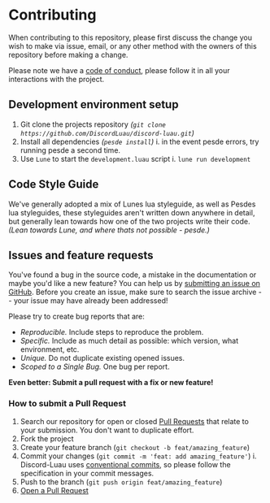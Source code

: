 # Contributing

When contributing to this repository, please first discuss the change you wish to make via issue, email, or any other method with the owners of this repository before making a change.

Please note we have a [code of conduct](CODE_OF_CONDUCT.md), please follow it in all your interactions with the project.

## Development environment setup
1. Git clone the projects repository *(`git clone https://github.com/DiscordLuau/discord-luau.git`)*
2. Install all dependencies *(`pesde install`)*
	i. in the event pesde errors, try running pesde a second time.
3. Use `Lune` to start the `development.luau` script
	i. `lune run development`

## Code Style Guide
We've generally adopted a mix of Lunes lua styleguide, as well as Pesdes lua styleguides, these styleguides aren't written down anywhere in detail, but generally lean towards how one of the two projects write their code. *(Lean towards Lune, and where thats not possible - pesde.)*


## Issues and feature requests

You've found a bug in the source code, a mistake in the documentation or maybe you'd like a new feature? You can help us by [submitting an issue on GitHub](https://github.com/DiscordLuau/discord-luau/issues). Before you create an issue, make sure to search the issue archive -- your issue may have already been addressed!

Please try to create bug reports that are:

- _Reproducible._ Include steps to reproduce the problem.
- _Specific._ Include as much detail as possible: which version, what environment, etc.
- _Unique._ Do not duplicate existing opened issues.
- _Scoped to a Single Bug._ One bug per report.

**Even better: Submit a pull request with a fix or new feature!**

### How to submit a Pull Request

1. Search our repository for open or closed
   [Pull Requests](https://github.com/DiscordLuau/discord-luau/pulls)
   that relate to your submission. You don't want to duplicate effort.
2. Fork the project
3. Create your feature branch (`git checkout -b feat/amazing_feature`)
4. Commit your changes (`git commit -m 'feat: add amazing_feature'`)
	i. Discord-Luau uses [conventional commits](https://www.conventionalcommits.org), so please follow the specification in your commit messages.
5. Push to the branch (`git push origin feat/amazing_feature`)
6. [Open a Pull Request](https://github.com/DiscordLuau/discord-luau/compare?expand=1)
